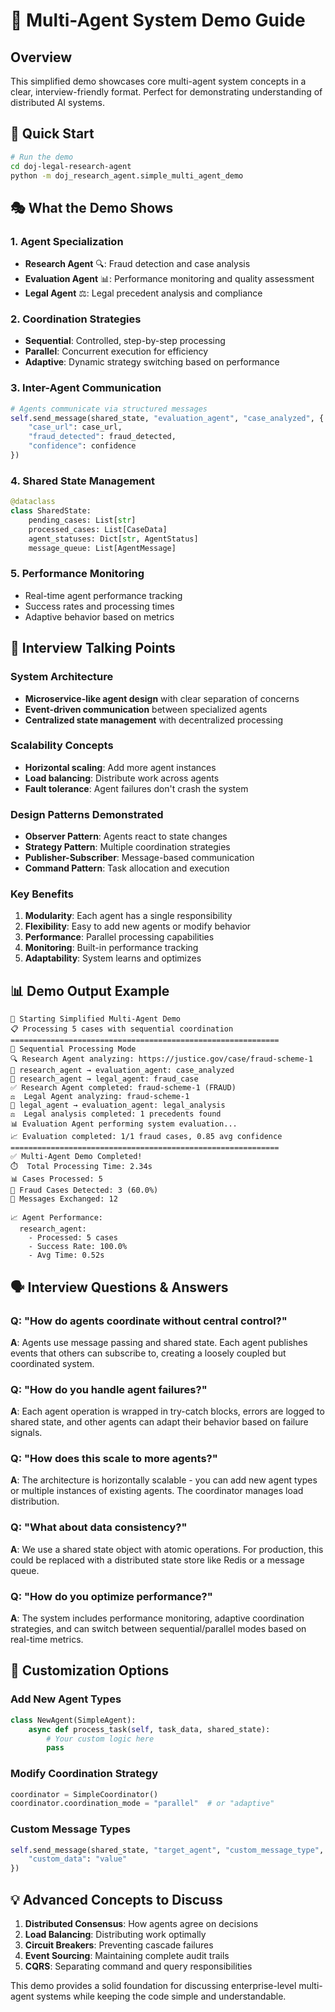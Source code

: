 # 🎯 Multi-Agent System Demo Guide

## Overview
This simplified demo showcases core multi-agent system concepts in a clear, interview-friendly format. Perfect for demonstrating understanding of distributed AI systems.

## 🚀 Quick Start

```bash
# Run the demo
cd doj-legal-research-agent
python -m doj_research_agent.simple_multi_agent_demo
```

## 🎭 What the Demo Shows

### 1. **Agent Specialization**
- **Research Agent** 🔍: Fraud detection and case analysis
- **Evaluation Agent** 📊: Performance monitoring and quality assessment  
- **Legal Agent** ⚖️: Legal precedent analysis and compliance

### 2. **Coordination Strategies**
- **Sequential**: Controlled, step-by-step processing
- **Parallel**: Concurrent execution for efficiency
- **Adaptive**: Dynamic strategy switching based on performance

### 3. **Inter-Agent Communication**
```python
# Agents communicate via structured messages
self.send_message(shared_state, "evaluation_agent", "case_analyzed", {
    "case_url": case_url,
    "fraud_detected": fraud_detected,
    "confidence": confidence
})
```

### 4. **Shared State Management**
```python
@dataclass
class SharedState:
    pending_cases: List[str]
    processed_cases: List[CaseData]
    agent_statuses: Dict[str, AgentStatus]
    message_queue: List[AgentMessage]
```

### 5. **Performance Monitoring**
- Real-time agent performance tracking
- Success rates and processing times
- Adaptive behavior based on metrics

## 🎯 Interview Talking Points

### **System Architecture**
- **Microservice-like agent design** with clear separation of concerns
- **Event-driven communication** between specialized agents
- **Centralized state management** with decentralized processing

### **Scalability Concepts**
- **Horizontal scaling**: Add more agent instances
- **Load balancing**: Distribute work across agents
- **Fault tolerance**: Agent failures don't crash the system

### **Design Patterns Demonstrated**
- **Observer Pattern**: Agents react to state changes
- **Strategy Pattern**: Multiple coordination strategies
- **Publisher-Subscriber**: Message-based communication
- **Command Pattern**: Task allocation and execution

### **Key Benefits**
1. **Modularity**: Each agent has a single responsibility
2. **Flexibility**: Easy to add new agents or modify behavior
3. **Performance**: Parallel processing capabilities
4. **Monitoring**: Built-in performance tracking
5. **Adaptability**: System learns and optimizes

## 📊 Demo Output Example

```
🚀 Starting Simplified Multi-Agent Demo
📋 Processing 5 cases with sequential coordination
============================================================
🔄 Sequential Processing Mode
🔍 Research Agent analyzing: https://justice.gov/case/fraud-scheme-1
📨 research_agent → evaluation_agent: case_analyzed
📨 research_agent → legal_agent: fraud_case
✅ Research Agent completed: fraud-scheme-1 (FRAUD)
⚖️  Legal Agent analyzing: fraud-scheme-1
📨 legal_agent → evaluation_agent: legal_analysis
⚖️  Legal analysis completed: 1 precedents found
📊 Evaluation Agent performing system evaluation...
📈 Evaluation completed: 1/1 fraud cases, 0.85 avg confidence
============================================================
✅ Multi-Agent Demo Completed!
⏱️  Total Processing Time: 2.34s
📊 Cases Processed: 5
🚨 Fraud Cases Detected: 3 (60.0%)
📨 Messages Exchanged: 12

📈 Agent Performance:
  research_agent:
    - Processed: 5 cases
    - Success Rate: 100.0%
    - Avg Time: 0.52s
```

## 🗣️ Interview Questions & Answers

### Q: "How do agents coordinate without central control?"
**A**: Agents use message passing and shared state. Each agent publishes events that others can subscribe to, creating a loosely coupled but coordinated system.

### Q: "How do you handle agent failures?"
**A**: Each agent operation is wrapped in try-catch blocks, errors are logged to shared state, and other agents can adapt their behavior based on failure signals.

### Q: "How does this scale to more agents?"
**A**: The architecture is horizontally scalable - you can add new agent types or multiple instances of existing agents. The coordinator manages load distribution.

### Q: "What about data consistency?"
**A**: We use a shared state object with atomic operations. For production, this could be replaced with a distributed state store like Redis or a message queue.

### Q: "How do you optimize performance?"
**A**: The system includes performance monitoring, adaptive coordination strategies, and can switch between sequential/parallel modes based on real-time metrics.

## 🔧 Customization Options

### Add New Agent Types
```python
class NewAgent(SimpleAgent):
    async def process_task(self, task_data, shared_state):
        # Your custom logic here
        pass
```

### Modify Coordination Strategy
```python
coordinator = SimpleCoordinator()
coordinator.coordination_mode = "parallel"  # or "adaptive"
```

### Custom Message Types
```python
self.send_message(shared_state, "target_agent", "custom_message_type", {
    "custom_data": "value"
})
```

## 💡 Advanced Concepts to Discuss

1. **Distributed Consensus**: How agents agree on decisions
2. **Load Balancing**: Distributing work optimally
3. **Circuit Breakers**: Preventing cascade failures
4. **Event Sourcing**: Maintaining complete audit trails
5. **CQRS**: Separating command and query responsibilities

This demo provides a solid foundation for discussing enterprise-level multi-agent systems while keeping the code simple and understandable.
